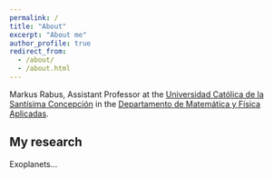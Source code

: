 ```yaml
---
permalink: /
title: "About"
excerpt: "About me"
author_profile: true
redirect_from: 
  - /about/
  - /about.html
---
```

Markus Rabus, Assistant Professor at the [Universidad Católica de la Santísima Concepción](https://ucsc.cl/) in the [Departamento de Matemática y Física Aplicadas](https://dmfa.ucsc.cl/).


## My research

Exoplanets...
